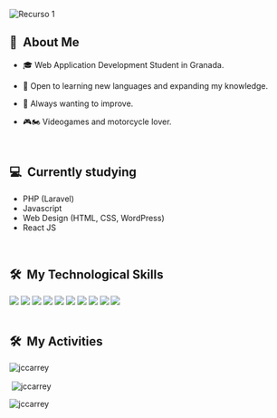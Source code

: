 
![Recurso 1](https://github.com/jccarrey/jccarrey/assets/157764646/dfd2e5d8-772a-4dbc-ad6a-5e67de284393)


<div>

  ## 🌟 &nbsp;About Me

  - 🎓 Web Application Development Student in Granada.
 
  - 🚀 Open to learning new languages and expanding my knowledge.
  
  - 💪 Always wanting to improve.
  
  - 🎮🏍️ Videogames and motorcycle lover.

  <br>
  

</div>

<div>

  ## 💻 &nbsp;Currently studying

  - PHP (Laravel)
  - Javascript
  - Web Design (HTML, CSS, WordPress)
  - React JS

<br>

</div>

<div>

  ## 🛠️ &nbsp;My Technological Skills

   <img src="https://img.shields.io/badge/Bootstrap-563D7C?style=for-the-badge&logo=bootstrap&logoColor=white">
   <img src="https://img.shields.io/badge/html5%20-%23E34F26.svg?&style=for-the-badge&logo=html5&logoColor=white">
   <img src="https://img.shields.io/badge/wordpress%20-%2327799E.svg?&style=for-the-badge&logo=wordpress&logoColor=white">
   <img src="https://img.shields.io/badge/javascript%20-%23323330.svg?&style=for-the-badge&logo=javascript&logoColor=%23F7DF1E">
   <img src="https://img.shields.io/badge/css3%20-%231572B6.svg?&style=for-the-badge&logo=css3&logoColor=white">
   <img src="https://img.shields.io/badge/git%20-%23F05033.svg?&style=for-the-badge&logo=git&logoColor=white"/>
   <img src="http://img.shields.io/badge/-VS%20Code-000000?style=for-the-badge&logo=Visual-studio-code&logoColor=blue">
   <img src="https://img.shields.io/badge/PHP-777BB4?style=for-the-badge&logo=php&logoColor=white">
   <img src="https://img.shields.io/badge/illustrator%20-%23F77B17.svg?&style=for-the-badge&logoColor=white">
   <img src="https://img.shields.io/badge/Java-ED8B00?style=for-the-badge&logo=java&logoColor=white">
   
<br>
<br>

## 🛠️ &nbsp;My Activities

<p>&nbsp;<img align="left" src="https://github-readme-stats.vercel.app/api/top-langs?username=jccarrey&show_icons=true&locale=en&layout=compact" alt="jccarrey" /></p>

<p>&nbsp;<img align="center" src="https://github-readme-stats.vercel.app/api?username=jccarrey&show_icons=true&locale=en" alt="jccarrey" /></p>

<p><img align="center" src="https://github-readme-streak-stats.herokuapp.com/?user=jccarrey&" alt="jccarrey" /></p>

</div>
